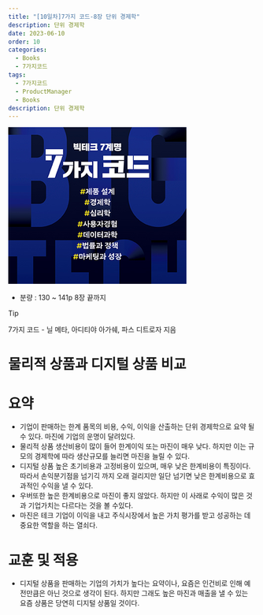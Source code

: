 ```yaml
---
title: "[10일차]7가지 코드-8장 단위 경제학"
description: 단위 경제학
date: 2023-06-10
order: 10
categories:
  - Books
  - 7가지코드
tags:
  - 7가지코드
  - ProductManager
  - Books
description: 단위 경제학
---
```


![표지](./7code_img/Untitled.png)
- 분량 : 130 ~ 141p 8장 끝까지

>[!tip]
>7가지 코드 - 닐 메타, 아디티야 아가쉐, 파스 디트로자 지음

# 물리적 상품과 디지털 상품 비교

# 요약

- 기업이 판매하는 한계 품목의 비용, 수익, 이익을 산출하는 단위 경제학으로 요약 될 수 있다.
마진에 기업의 운명이 달려있다.
- 물리적 상품
생산비용이 많이 들어 한계이익 또는 마진이 매우 낮다. 하지만 이는 규모의 경제학에 따라 생산규모를 늘리면 마진을 늘릴 수 있다.
- 디지털 상품
높은 초기비용과 고정비용이 있으며, 매우 낮은 한계비용이 특징이다. 따라서 손익분기점을 넘기긱 까지 오래 걸리지만 일단 넘기면 낮은 한계비용으로 효과적인 수익을 낼 수 있다.
- 우버또한 높은 한계비용으로 마진이 좋지 않았다. 
하지만 이 사래로 수익이 많은 것과 기업가치는 다르다는 것을 볼 수있다.
- 마진은 테크 기업이 이익을 내고 주식시장에서 높은 가치 평가를 받고 성공하는 데 중요한 역할을 하는 열쇠다.

# 교훈 및 적용

- 디지털 상품을 판매하는 기업의 가치가 높다는 요약이나, 요즘은 인건비로 인해 예전만큼은 아닌 것으로 생각이 된다. 하지만 그래도 높은 마진과 매출을 낼 수 있는 요즘 상품은 당연히 디지털 상품일 것이다.